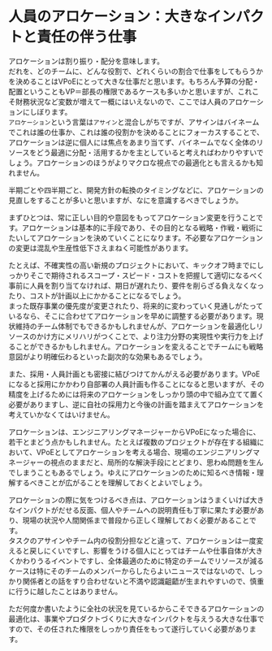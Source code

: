 # 人員のアロケーション：大きなインパクトと責任の伴う仕事

アロケーションは割り振り・配分を意味します。<br>
だれを、どのチームに、どんな役割で、どれくらいの割合で仕事をしてもらうかを決めることはVPoEにとって大きな仕事だと思います。もちろん予算の分配・配置ということもVP＝部長の権限であるケースも多いかと思いますが、これこそ財務状況など変数が増えて一概にはいえないので、ここでは人員のアロケーションにしぼります。<br>
`アロケーション`という言葉は`アサイン`と混合しがちですが、アサインはバイネームでこれは誰の仕事か、これは誰の役割かを決めることにフォーカスすることで、アロケーションは逆に個人には焦点をあまり当てず、バイネームでなく全体のリソースをどう最適に分配・活用するかを主としていると考えればわかりやすいでしょう。アロケーションのほうがよりマクロな視点での最適化とも言えるかも知れません。

半期ごとや四半期ごと、開発方針の転換のタイミングなどに、アロケーションの見直しをすることが多いと思いますが、なにを意識するべきでしょうか。

まずひとつは、常に正しい目的や意図をもってアロケーション変更を行うことです。アロケーションは基本的に手段であり、その目的となる戦略・作戦・戦術にたいしてアロケーションを決めていくことになります。不必要なアロケーションの変更は混乱や生産性低下さえまねく可能性があります。

たとえば、不確実性の高い新規のプロジェクトにおいて、キックオフ時までにしっかりそこで期待されるスコープ・スピード・コストを把握して適切になるべく事前に人員を割り当てなければ、期日が遅れたり、要件を削らざる負えなくなったり、コストが計画以上にかかることになるでしょう。<br>
まった既存事業の優先度が変更されたり、将来的に変わっていく見通しがたっているなら、そこに合わせてアロケーションを早めに調整する必要があります。現状維持のチーム体制でもできるかもしれませんが、アロケーションを最適化しリソースのかけ方にメリハリがつくことで、より注力分野の実現性や実行力を上げることができるかもしれません。アロケーションを変えることでチームにも戦略意図がより明確伝わるといった副次的な効果もあるでしょう。

また、採用・人員計画とも密接に結びつけてかんがえる必要があります。VPoEになると採用にかかわり自部署の人員計画も作ることになると思いますが、その精度を上げるためには将来のアロケーションをしっかり頭の中で組み立てて置く必要がありますし、逆に自社の採用力と今後の計画を踏まえてアロケーションを考えていかなくてはいけません。

アロケーションは、エンジニアリングマネージャーからVPoEになった場合に、若干とまどう点かもしれません。たとえば複数のプロジェクトが存在する組織において、VPoEとしてアロケーションを考える場合、現場のエンジニアリングマネージャーの視点のままだと、局所的な解決手段にとどまり、思わぬ問題を生んでしまうこともあるでしょう。ゆえにアロケーションのために知るべき情報・理解するべきことが広がることを理解しておくとよいでしょう。

アロケーションの際に気をつけるべき点は、アロケーションはうまくいけば大きなインパクトがだせる反面、個人やチームへの説明責任も丁寧に果たす必要があり、現場の状況や人間関係まで普段から正しく理解しておく必要があることです。<br>タスクのアサインやチーム内の役割分担などと違って、アロケーションは一度変えると戻しにくいですし、影響をうける個人にとってはチームや仕事自体が大きくかわりうるイベントですし、全体最適のために特定のチームでリソースが減るケースは特にそのチームのメンバーからしたらよいニュースではないので、しっかり関係者との話をすり合わせないと不満や認識齟齬が生まれやすいので、慎重に行うに越したことはありません。

ただ何度か書いたように全社の状況を見ているからこそできるアロケーションの最適化は、事業やプロダクトづくりに大きなインパクトを与えうる大きな仕事ですので、その任された権限をしっかり責任をもって遂行していく必要があります。